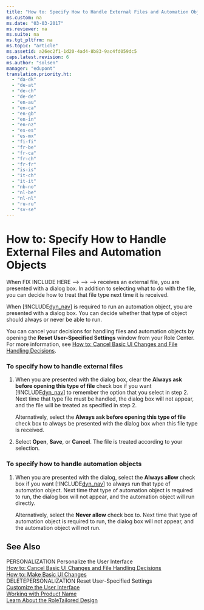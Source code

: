 ```yaml
---
title: "How to: Specify How to Handle External Files and Automation Objects"
ms.custom: na
ms.date: "03-03-2017"
ms.reviewer: na
ms.suite: na
ms.tgt_pltfrm: na
ms.topic: "article"
ms.assetid: a26ec2f1-1d20-4ad4-8b83-9ac4fd059dc5
caps.latest.revision: 6
ms.author: "solsen"
manager: "edupont"
translation.priority.ht: 
  - "da-dk"
  - "de-at"
  - "de-ch"
  - "de-de"
  - "en-au"
  - "en-ca"
  - "en-gb"
  - "en-in"
  - "en-nz"
  - "es-es"
  - "es-mx"
  - "fi-fi"
  - "fr-be"
  - "fr-ca"
  - "fr-ch"
  - "fr-fr"
  - "is-is"
  - "it-ch"
  - "it-it"
  - "nb-no"
  - "nl-be"
  - "nl-nl"
  - "ru-ru"
  - "sv-se"
---
```

# How to: Specify How to Handle External Files and Automation Objects
When FIX INCLUDE HERE<!--FIX INCLUDE HERE<!--FIX INCLUDE HERE<!--FIX INCLUDE HERE<!--[!INCLUDE[dyn_nav](../ApplicationDesign/includes/dyn_nav_md.md)] --> --> --> --> receives an external file, you are presented with a dialog box. In addition to selecting what to do with the file, you can decide how to treat that file type next time it is received.  
  
 When [!INCLUDE[dyn_nav](../ApplicationDesign/includes/dyn_nav_md.md)] is required to run an automation object, you are presented with a dialog box. You can decide whether that type of object should always or never be able to run.  
  
 You can cancel your decisions for handling files and automation objects by opening the **Reset User\-Specified Settings** window from your Role Center. For more information, see [How to: Cancel Basic UI Changes and File Handling Decisions](../SetupAndAdministration/how-to-cancel-basic-ui-changes-and-file-handling-decisions.md).  
  
### To specify how to handle external files  
  
1.  When you are presented with the dialog box, clear the **Always ask before opening this type of file** check box if you want [!INCLUDE[dyn_nav](../ApplicationDesign/includes/dyn_nav_md.md)] to remember the option that you select in step 2. Next time that type file must be handled, the dialog box will not appear, and the file will be treated as specified in step 2.  
  
     Alternatively, select the **Always ask before opening this type of file** check box to always be presented with the dialog box when this file type is received.  
  
2.  Select **Open**, **Save**, or **Cancel**. The file is treated according to your selection.  
  
### To specify how to handle automation objects  
  
1.  When you are presented with the dialog, select the **Always allow** check box if you want [!INCLUDE[dyn_nav](../ApplicationDesign/includes/dyn_nav_md.md)] to always run that type of automation object. Next time that type of automation object is required to run, the dialog box will not appear, and the automation object will run directly.  
  
     Alternatively, select the **Never allow** check box to. Next time that type of automation object is required to run, the dialog box will not appear, and the automation object will not run.  
  
## See Also  
 PERSONALIZATION Personalize the User Interface   
 [How to: Cancel Basic UI Changes and File Handling Decisions](../SetupAndAdministration/how-to-cancel-basic-ui-changes-and-file-handling-decisions.md)   
 [How to: Make Basic UI Changes](../SetupAndAdministration/how-to-make-basic-ui-changes.md)   
 DELETEPERSONALIZATION Reset User\-Specified Settings   
 [Customize the User Interface](../SetupAndAdministration/customize-the-user-interface.md)   
 [Working with Product Name](../WorkingWithDynamics/working-with-$-p_1-product-name-$-.md)   
 [Learn About the RoleTailored Design](../GettingStarted/learn-about-the-roletailored-design.md)